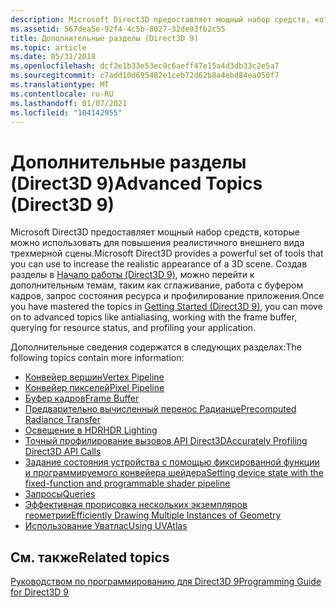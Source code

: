 ```yaml
---
description: Microsoft Direct3D предоставляет мощный набор средств, которые можно использовать для повышения реалистичного внешнего вида трехмерной сцены.
ms.assetid: 567dea5e-92f4-4c5b-8027-32de93fb2c55
title: Дополнительные разделы (Direct3D 9)
ms.topic: article
ms.date: 05/31/2018
ms.openlocfilehash: dcf2e1b33e53ec9c6aeff47e15a4d3db33c2e5a7
ms.sourcegitcommit: c7add10d695482e1ceb72d62b8a4ebd84ea050f7
ms.translationtype: MT
ms.contentlocale: ru-RU
ms.lasthandoff: 01/07/2021
ms.locfileid: "104142955"
---
```

# <a name="advanced-topics-direct3d-9"></a><span data-ttu-id="a71bb-103">Дополнительные разделы (Direct3D 9)</span><span class="sxs-lookup"><span data-stu-id="a71bb-103">Advanced Topics (Direct3D 9)</span></span>

<span data-ttu-id="a71bb-104">Microsoft Direct3D предоставляет мощный набор средств, которые можно использовать для повышения реалистичного внешнего вида трехмерной сцены.</span><span class="sxs-lookup"><span data-stu-id="a71bb-104">Microsoft Direct3D provides a powerful set of tools that you can use to increase the realistic appearance of a 3D scene.</span></span> <span data-ttu-id="a71bb-105">Создав разделы в [Начало работы (Direct3D 9)](getting-started.md), можно перейти к дополнительным темам, таким как сглаживание, работа с буфером кадров, запрос состояния ресурса и профилирование приложения.</span><span class="sxs-lookup"><span data-stu-id="a71bb-105">Once you have mastered the topics in [Getting Started (Direct3D 9)](getting-started.md), you can move on to advanced topics like antialiasing, working with the frame buffer, querying for resource status, and profiling your application.</span></span>

<span data-ttu-id="a71bb-106">Дополнительные сведения содержатся в следующих разделах:</span><span class="sxs-lookup"><span data-stu-id="a71bb-106">The following topics contain more information:</span></span>

-   [<span data-ttu-id="a71bb-107">Конвейер вершин</span><span class="sxs-lookup"><span data-stu-id="a71bb-107">Vertex Pipeline</span></span>](vertex-pipeline.md)
-   [<span data-ttu-id="a71bb-108">Конвейер пикселей</span><span class="sxs-lookup"><span data-stu-id="a71bb-108">Pixel Pipeline</span></span>](pixel-pipeline.md)
-   [<span data-ttu-id="a71bb-109">Буфер кадров</span><span class="sxs-lookup"><span data-stu-id="a71bb-109">Frame Buffer</span></span>](frame-buffer.md)
-   [<span data-ttu-id="a71bb-110">Предварительно вычисленный перенос Радианце</span><span class="sxs-lookup"><span data-stu-id="a71bb-110">Precomputed Radiance Transfer</span></span>](precomputed-radiance-transfer.md)
-   [<span data-ttu-id="a71bb-111">Освещение в HDR</span><span class="sxs-lookup"><span data-stu-id="a71bb-111">HDR Lighting</span></span>](hdr-lighting.md)
-   [<span data-ttu-id="a71bb-112">Точный профилирование вызовов API Direct3D</span><span class="sxs-lookup"><span data-stu-id="a71bb-112">Accurately Profiling Direct3D API Calls</span></span>](accurately-profiling-direct3d-api-calls.md)
-   [<span data-ttu-id="a71bb-113">Задание состояния устройства с помощью фиксированной функции и программируемого конвейера шейдера</span><span class="sxs-lookup"><span data-stu-id="a71bb-113">Setting device state with the fixed-function and programmable shader pipeline</span></span>](setting-render-states-with-fixed-function-and-programmable-shader-pipeline.md)
-   [<span data-ttu-id="a71bb-114">Запросы</span><span class="sxs-lookup"><span data-stu-id="a71bb-114">Queries</span></span>](queries.md)
-   [<span data-ttu-id="a71bb-115">Эффективная прорисовка нескольких экземпляров геометрии</span><span class="sxs-lookup"><span data-stu-id="a71bb-115">Efficiently Drawing Multiple Instances of Geometry</span></span>](efficiently-drawing-multiple-instances-of-geometry.md)
-   [<span data-ttu-id="a71bb-116">Использование Уватлас</span><span class="sxs-lookup"><span data-stu-id="a71bb-116">Using UVAtlas</span></span>](using-uvatlas.md)

## <a name="related-topics"></a><span data-ttu-id="a71bb-117">См. также</span><span class="sxs-lookup"><span data-stu-id="a71bb-117">Related topics</span></span>

<dl> <dt>

[<span data-ttu-id="a71bb-118">Руководством по программированию для Direct3D 9</span><span class="sxs-lookup"><span data-stu-id="a71bb-118">Programming Guide for Direct3D 9</span></span>](dx9-graphics-programming-guide.md)
</dt> </dl>

 

 



